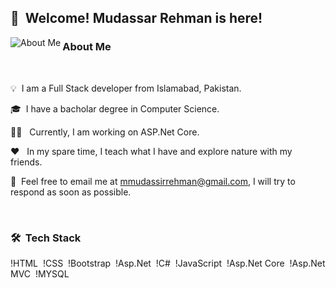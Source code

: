 ## 👋 &nbsp;Welcome! Mudassar Rehman is here!

<img alt="About Me" src="https://s6.gifyu.com/images/Github-Profile---Find-by-Ahsan-Joyia.gif" align="left"/>

### About Me 
&nbsp;

💡 &nbsp;I am a Full Stack developer from Islamabad, Pakistan.

🎓 &nbsp;I have a bacholar degree in Computer Science.

👨‍💻 &nbsp; Currently, I am working on ASP.Net Core.

❤️ &nbsp; In my spare time, I teach what I have and explore nature with my friends.

💬 &nbsp;Feel free to email me at mmudassirrehman@gmail.com, I will try to respond as soon as possible.

&nbsp;
### 🛠 &nbsp;Tech Stack

!HTML&nbsp;
!CSS&nbsp;
!Bootstrap&nbsp;
!Asp.Net&nbsp;
!C#&nbsp;
!JavaScript&nbsp;
!Asp.Net Core&nbsp;
!Asp.Net MVC&nbsp;
!MYSQL&nbsp;
